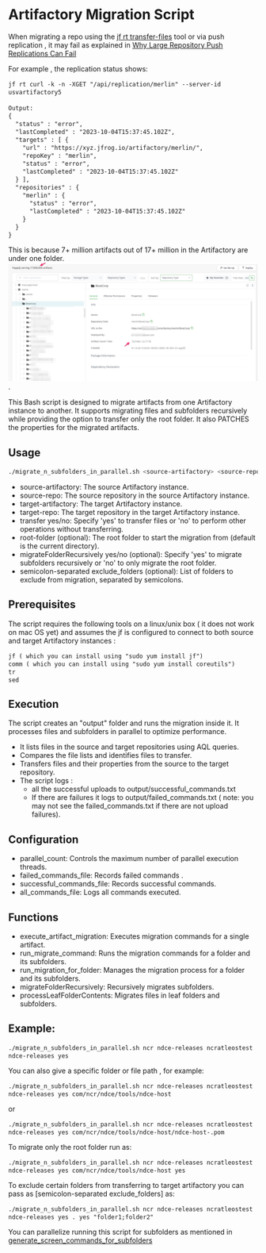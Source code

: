 # Artifactory Migration Script

When migrating a repo using the [jf rt transfer-files](https://jfrog.com/help/r/jfrog-cli/step-5-push-the-files-from-the-source-to-the-target-instance) tool or via push replication , it may fail 
as  explained in [Why Large Repository Push Replications Can Fail](https://jfrog.com/help/r/why-large-repository-push-replications-can-fail/why-large-repository-push-replications-can-fail)

For example , the replication status shows:
```
jf rt curl -k -n -XGET "/api/replication/merlin" --server-id usvartifactory5

Output:
{
  "status" : "error",
  "lastCompleted" : "2023-10-04T15:37:45.102Z",
  "targets" : [ {
    "url" : "https://xyz.jfrog.io/artifactory/merlin/",
    "repoKey" : "merlin",
    "status" : "error",
    "lastCompleted" : "2023-10-04T15:37:45.102Z"
  } ],
  "repositories" : {
    "merlin" : {
      "status" : "error",
      "lastCompleted" : "2023-10-04T15:37:45.102Z"
    }
  }
}
```
This is because  7+ million artifacts  out of 17+ million in the Artifactory are  under one folder.
![Big folder in Mono Repo](images/morepo_huge_folder.jpg) .  

This Bash script is designed to migrate artifacts from one Artifactory instance to another. It supports migrating files and subfolders recursively while providing the option to transfer only the root folder.
It also PATCHES the properties for the migrated artifacts.

## Usage

```bash
./migrate_n_subfolders_in_parallel.sh <source-artifactory> <source-repo> <target-artifactory> <target-repo> <transfer yes/no> [root-folder] [migrateFolderRecursively yes/no] [semicolon-separated exclude_folders]
```

- source-artifactory: The source Artifactory instance.
- source-repo: The source repository in the source Artifactory instance.
- target-artifactory: The target Artifactory instance.
- target-repo: The target repository in the target Artifactory instance.
- transfer yes/no: Specify 'yes' to transfer files or 'no' to perform other operations without transferring.
- root-folder (optional): The root folder to start the migration from (default is the current directory).
- migrateFolderRecursively yes/no (optional): Specify 'yes' to migrate subfolders recursively or 'no' to only migrate the root folder.
- semicolon-separated exclude_folders (optional): List of folders to exclude from migration, separated by semicolons.

## Prerequisites

The script requires the following tools on a linux/unix box ( it does not work on mac OS yet)  and assumes the jf is configured to connect to both   source and target Artifactory instances :
```
jf ( which you can install using "sudo yum install jf")
comm ( which you can install using "sudo yum install coreutils")
tr
sed
```

## Execution
The script creates an "output" folder and runs the migration inside it. It processes files and subfolders in parallel to optimize performance.

- It lists files in the source and target repositories using AQL queries.
- Compares the file lists and identifies files to transfer.
- Transfers files and their properties from the source to the target repository.
- The script logs :
    - all the successful  uploads to output/successful_commands.txt
    - If there are failures it logs to  output/failed_commands.txt ( note: you may not see the failed_commands.txt if there are not upload failures).

## Configuration
- parallel_count: Controls the maximum number of parallel execution threads.
- failed_commands_file: Records failed commands .
- successful_commands_file: Records successful commands.
- all_commands_file: Logs all commands executed.

## Functions
- execute_artifact_migration: Executes migration commands for a single artifact.
- run_migrate_command: Runs the migration commands for a folder and its subfolders.
- run_migration_for_folder: Manages the migration process for a folder and its subfolders.
- migrateFolderRecursively: Recursively migrates subfolders.
- processLeafFolderContents: Migrates files in leaf folders and subfolders.

## Example:
```
./migrate_n_subfolders_in_parallel.sh ncr ndce-releases ncratleostest ndce-releases yes
```


You can also give a specific folder or file path , for example:
```
./migrate_n_subfolders_in_parallel.sh ncr ndce-releases ncratleostest ndce-releases yes com/ncr/ndce/tools/ndce-host
```
or
```
./migrate_n_subfolders_in_parallel.sh ncr ndce-releases ncratleostest ndce-releases yes com/ncr/ndce/tools/ndce-host/ndce-host-.pom
```

To migrate only the root folder run as:
```
./migrate_n_subfolders_in_parallel.sh ncr ndce-releases ncratleostest ndce-releases yes com/ncr/ndce/tools/ndce-host yes
```
To exclude certain folders from transferring to target artifactory you can pass as 
[semicolon-separated exclude_folders] as:
```
./migrate_n_subfolders_in_parallel.sh ncr ndce-releases ncratleostest ndce-releases yes . yes "folder1;folder2"
```

You can parallelize running this script for subfolders as mentioned in 
[generate_screen_commands_for_subfolders](../generate_screen_commands_for_subfolders)
